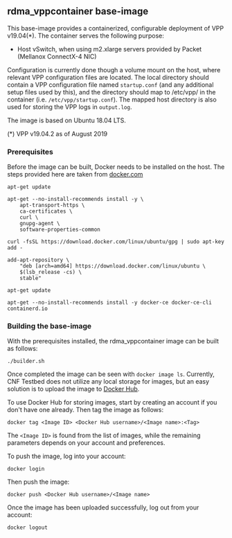 ## rdma_vppcontainer base-image
This base-image provides a containerized, configurable deployment of VPP v19.04(*). The container serves the following purpose:
* Host vSwitch, when using m2.xlarge servers provided by Packet (Mellanox ConnectX-4 NIC)

Configuration is currently done though a volume mount on the host, where relevant VPP configuration files are located. The local directory should contain a VPP configuration file named `startup.conf` (and any additional setup files used by this), and the directory should map to /etc/vpp/ in the container (i.e. `/etc/vpp/startup.conf`). The mapped host directory is also used for storing the VPP logs in `output.log`.

The image is based on Ubuntu 18.04 LTS.

(*) VPP v19.04.2 as of August 2019

### Prerequisites

Before the image can be built, Docker needs to be installed on the host. The steps provided here are taken from [docker.com](https://docs.docker.com/install/linux/docker-ce/ubuntu/)

```
apt-get update

apt-get --no-install-recommends install -y \
    apt-transport-https \
    ca-certificates \
    curl \
    gnupg-agent \
    software-properties-common

curl -fsSL https://download.docker.com/linux/ubuntu/gpg | sudo apt-key add -

add-apt-repository \
    "deb [arch=amd64] https://download.docker.com/linux/ubuntu \
    $(lsb_release -cs) \
    stable"

apt-get update

apt-get --no-install-recommends install -y docker-ce docker-ce-cli containerd.io
```

### Building the base-image

With the prerequisites installed, the rdma_vppcontainer image can be built as follows:
```
./builder.sh
```

Once completed the image can be seen with `docker image ls`. Currently, CNF Testbed does not utilize any local storage for images, but an easy solution is to upload the image to [Docker Hub](https://hub.docker.com/).

To use Docker Hub for storing images, start by creating an account if you don't have one already. Then tag the image as follows:
```
docker tag <Image ID> <Docker Hub username>/<Image name>:<Tag>
```
The `<Image ID>` is found from the list of images, while the remaining parameters depends on your account and preferences.

To push the image, log into your account:
```
docker login
```

Then push the image:
```
docker push <Docker Hub username>/<Image name>
```

Once the image has been uploaded successfully, log out from your account:
```
docker logout
```
